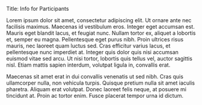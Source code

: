 Title: Info for Participants


Lorem ipsum dolor sit amet, consectetur adipiscing elit. Ut ornare ante nec facilisis maximus. Maecenas id vestibulum eros. Integer eget accumsan est. Mauris eget blandit lacus, et feugiat nunc. Nullam tortor ex, aliquet a lobortis et, semper eu magna. Pellentesque eget purus nibh. Proin ultrices risus mauris, nec laoreet quam luctus sed. Cras efficitur varius lacus, et pellentesque nunc imperdiet at. Integer quis dolor quis nisi accumsan euismod vitae sed arcu. Ut nisi tortor, lobortis quis tellus vel, auctor sagittis nisl. Etiam mattis sapien interdum, volutpat ligula in, convallis erat.

Maecenas sit amet erat in dui convallis venenatis ut sed nibh. Cras quis ullamcorper nulla, non vehicula turpis. Quisque pretium nulla sit amet iaculis pharetra. Aliquam erat volutpat. Donec laoreet felis neque, at posuere mi tincidunt at. Proin ac tortor enim. Fusce placerat tempor urna id dictum.
